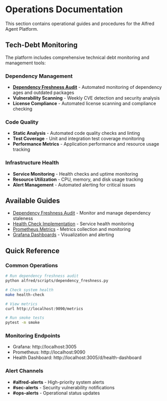# Operations Documentation

This section contains operational guides and procedures for the Alfred Agent Platform.

## Tech-Debt Monitoring

The platform includes comprehensive technical debt monitoring and management tools:

### Dependency Management
- **[Dependency Freshness Audit](dependency_freshness.md)** - Automated monitoring of dependency ages and outdated packages
- **Vulnerability Scanning** - Weekly CVE detection and security analysis
- **License Compliance** - Automated license scanning and compliance checking

### Code Quality
- **Static Analysis** - Automated code quality checks and linting
- **Test Coverage** - Unit and integration test coverage monitoring
- **Performance Metrics** - Application performance and resource usage tracking

### Infrastructure Health
- **Service Monitoring** - Health checks and uptime monitoring
- **Resource Utilization** - CPU, memory, and disk usage tracking
- **Alert Management** - Automated alerting for critical issues

## Available Guides

- [Dependency Freshness Audit](dependency_freshness.md) - Monitor and manage dependency staleness
- [Health Check Implementation](../healthcheck/HEALTH_CHECK_IMPLEMENTATION_GUIDE.md) - Service health monitoring
- [Prometheus Metrics](../monitoring/prometheus.md) - Metrics collection and monitoring
- [Grafana Dashboards](../monitoring/dashboards.md) - Visualization and alerting

## Quick Reference

### Common Operations
```bash
# Run dependency freshness audit
python alfred/scripts/dependency_freshness.py

# Check system health
make health-check

# View metrics
curl http://localhost:9090/metrics

# Run smoke tests
pytest -m smoke
```

### Monitoring Endpoints
- Grafana: http://localhost:3005
- Prometheus: http://localhost:9090
- Health Dashboard: http://localhost:3005/d/health-dashboard

### Alert Channels
- **#alfred-alerts** - High-priority system alerts
- **#sec-alerts** - Security vulnerability notifications
- **#ops-alerts** - Operational status updates
